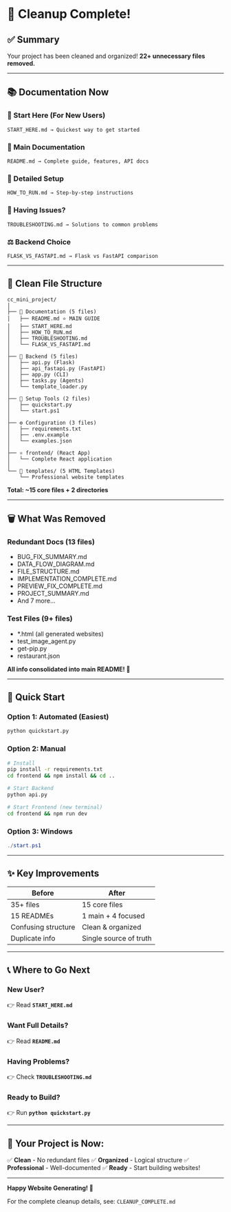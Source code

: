 # 🎉 Cleanup Complete!

## ✅ Summary

Your project has been cleaned and organized! **22+ unnecessary files removed.**

---

## 📚 Documentation Now

### 🎯 Start Here (For New Users)
```
START_HERE.md → Quickest way to get started
```

### 📖 Main Documentation
```
README.md → Complete guide, features, API docs
```

### 🔧 Detailed Setup
```
HOW_TO_RUN.md → Step-by-step instructions
```

### 🐛 Having Issues?
```
TROUBLESHOOTING.md → Solutions to common problems
```

### ⚖️ Backend Choice
```
FLASK_VS_FASTAPI.md → Flask vs FastAPI comparison
```

---

## 📁 Clean File Structure

```
cc_mini_project/
│
├── 📄 Documentation (5 files)
│   ├── README.md ⭐ MAIN GUIDE
│   ├── START_HERE.md
│   ├── HOW_TO_RUN.md
│   ├── TROUBLESHOOTING.md
│   └── FLASK_VS_FASTAPI.md
│
├── 🐍 Backend (5 files)
│   ├── api.py (Flask)
│   ├── api_fastapi.py (FastAPI)
│   ├── app.py (CLI)
│   ├── tasks.py (Agents)
│   └── template_loader.py
│
├── 🚀 Setup Tools (2 files)
│   ├── quickstart.py
│   └── start.ps1
│
├── ⚙️ Configuration (3 files)
│   ├── requirements.txt
│   ├── .env.example
│   └── examples.json
│
├── ⚛️ frontend/ (React App)
│   └── Complete React application
│
└── 🎨 templates/ (5 HTML Templates)
    └── Professional website templates
```

**Total: ~15 core files + 2 directories**

---

## 🗑️ What Was Removed

### Redundant Docs (13 files)
- BUG_FIX_SUMMARY.md
- DATA_FLOW_DIAGRAM.md
- FILE_STRUCTURE.md
- IMPLEMENTATION_COMPLETE.md
- PREVIEW_FIX_COMPLETE.md
- PROJECT_SUMMARY.md
- And 7 more...

### Test Files (9+ files)
- *.html (all generated websites)
- test_image_agent.py
- get-pip.py
- restaurant.json

**All info consolidated into main README! 📖**

---

## 🚀 Quick Start

### Option 1: Automated (Easiest)
```bash
python quickstart.py
```

### Option 2: Manual
```bash
# Install
pip install -r requirements.txt
cd frontend && npm install && cd ..

# Start Backend
python api.py

# Start Frontend (new terminal)
cd frontend && npm run dev
```

### Option 3: Windows
```powershell
./start.ps1
```

---

## ✨ Key Improvements

| Before | After |
|--------|-------|
| 35+ files | 15 core files |
| 15 READMEs | 1 main + 4 focused |
| Confusing structure | Clean & organized |
| Duplicate info | Single source of truth |

---

## 📞 Where to Go Next

### New User?
👉 Read **`START_HERE.md`**

### Want Full Details?
👉 Read **`README.md`**

### Having Problems?
👉 Check **`TROUBLESHOOTING.md`**

### Ready to Build?
👉 Run **`python quickstart.py`**

---

## 🎊 Your Project is Now:

✅ **Clean** - No redundant files
✅ **Organized** - Logical structure
✅ **Professional** - Well-documented
✅ **Ready** - Start building websites!

---

**Happy Website Generating! 🚀**

For the complete cleanup details, see: `CLEANUP_COMPLETE.md`
